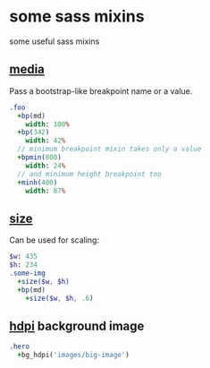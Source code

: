 # some sass mixins

some useful sass mixins

## [media](src/_media.sass)

Pass a bootstrap-like breakpoint name or a value.

```sass
.foo
  +bp(md)
    width: 100%
  +bp(342)
    width: 42%
  // minimum breakpoint mixin takes only a value
  +bpmin(800)
    width: 24%
  // and minimum height breakpoint too
  +minh(400)
    width: 87%
```

## [size](src/_size.sass)

Can be used for scaling:

```sass
$w: 435
$h: 234
.some-img
  +size($w, $h)
  +bp(md)
    +size($w, $h, .6)  
```

## [hdpi](src/_hdpi.sass) background image

```sass
.hero
  +bg_hdpi('images/big-image')
```
